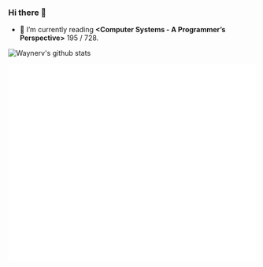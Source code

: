 ### Hi there 👋

- 🌱 I’m currently reading **<Computer Systems - A Programmer’s Perspective>** 195 / 728.

<!--
**waynerv/waynerv** is a ✨ _special_ ✨ repository because its `README.md` (this file) appears on your GitHub profile.

Here are some ideas to get you started:

- 🔭 I’m currently working on ...
- 🌱 I’m currently learning ...
- 👯 I’m looking to collaborate on ...
- 🤔 I’m looking for help with ...
- 💬 Ask me about ...
- 📫 How to reach me: ...
- 😄 Pronouns: ...
- ⚡ Fun fact: ...
- 👷 每晚11点左右会在B站直播做leetcode（新手），欢迎组队或监督。直播间地址：http://live.bilibili.com/23045251
-->

![Waynerv's github stats](https://github-readme-stats.vercel.app/api?username=waynerv&show_icons=true)

![Metrics](https://github.com/waynerv/waynerv/blob/master/github-metrics.svg)
